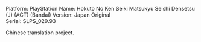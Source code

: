 Platform: PlayStation 
Name: Hokuto No Ken Seiki Matsukyu Seishi Densetsu (J) (ACT) (Bandai)
Version: Japan Original  
Serial: SLPS_029.93  

Chinese translation project.
  

